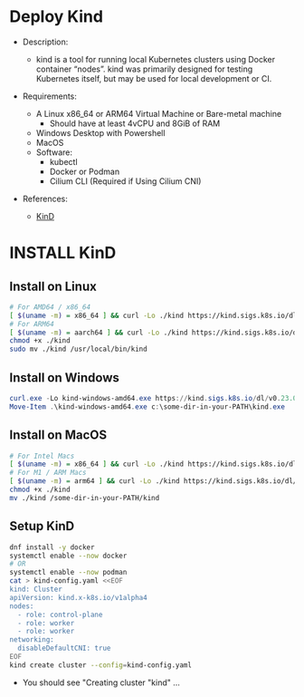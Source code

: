 # Deploy Kind
- Description:
  - kind is a tool for running local Kubernetes clusters using Docker container “nodes”.
kind was primarily designed for testing Kubernetes itself, but may be used for local development or CI.

- Requirements:
  - A Linux x86_64 or ARM64 Virtual Machine or Bare-metal machine
    - Should have at least 4vCPU and 8GiB of RAM
  - Windows Desktop with Powershell
  - MacOS
  - Software:
    - kubectl
    - Docker or Podman
    - Cilium CLI (Required if Using Cilium CNI)

- References:
  - [KinD](https://kind.sigs.k8s.io/)

# INSTALL KinD

## Install on Linux
```sh
# For AMD64 / x86_64
[ $(uname -m) = x86_64 ] && curl -Lo ./kind https://kind.sigs.k8s.io/dl/v0.23.0/kind-linux-amd64
# For ARM64
[ $(uname -m) = aarch64 ] && curl -Lo ./kind https://kind.sigs.k8s.io/dl/v0.23.0/kind-linux-arm64
chmod +x ./kind
sudo mv ./kind /usr/local/bin/kind
```

## Install on Windows
```powershell
curl.exe -Lo kind-windows-amd64.exe https://kind.sigs.k8s.io/dl/v0.23.0/kind-windows-amd64
Move-Item .\kind-windows-amd64.exe c:\some-dir-in-your-PATH\kind.exe
```

## Install on MacOS
```zsh
# For Intel Macs
[ $(uname -m) = x86_64 ] && curl -Lo ./kind https://kind.sigs.k8s.io/dl/v0.23.0/kind-darwin-amd64
# For M1 / ARM Macs
[ $(uname -m) = arm64 ] && curl -Lo ./kind https://kind.sigs.k8s.io/dl/v0.23.0/kind-darwin-arm64
chmod +x ./kind
mv ./kind /some-dir-in-your-PATH/kind
```

## Setup KinD

```sh
dnf install -y docker
systemctl enable --now docker
# OR
systemctl enable --now podman
cat > kind-config.yaml <<EOF
kind: Cluster
apiVersion: kind.x-k8s.io/v1alpha4
nodes:
  - role: control-plane
  - role: worker
  - role: worker
networking:
  disableDefaultCNI: true
EOF
kind create cluster --config=kind-config.yaml
```
- You should see "Creating cluster "kind" ...